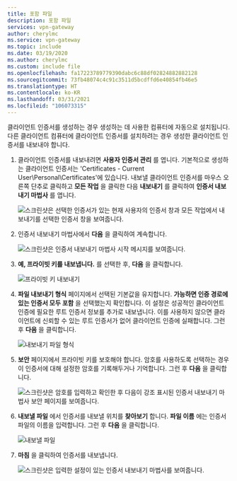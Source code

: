 ```yaml
---
title: 포함 파일
description: 포함 파일
services: vpn-gateway
author: cherylmc
ms.service: vpn-gateway
ms.topic: include
ms.date: 03/19/2020
ms.author: cherylmc
ms.custom: include file
ms.openlocfilehash: fa17223789779390dabc6c88df02824882882128
ms.sourcegitcommit: 73fb48074c4c91c3511d5bcdffd6e40854fb46e5
ms.translationtype: HT
ms.contentlocale: ko-KR
ms.lasthandoff: 03/31/2021
ms.locfileid: "106073315"
---
```

클라이언트 인증서를 생성하는 경우 생성하는 데 사용한 컴퓨터에 자동으로 설치됩니다. 다른 클라이언트 컴퓨터에 클라이언트 인증서를 설치하려는 경우 생성한 클라이언트 인증서를 내보내야 합니다.

1. 클라이언트 인증서를 내보내려면 **사용자 인증서 관리** 를 엽니다. 기본적으로 생성하는 클라이언트 인증서는 'Certificates - Current User\Personal\Certificates'에 있습니다. 내보낼 클라이언트 인증서를 마우스 오른쪽 단추로 클릭하고 **모든 작업** 을 클릭한 다음 **내보내기** 를 클릭하여 **인증서 내보내기 마법사** 를 엽니다.

   ![스크린샷은 선택한 인증서가 있는 현재 사용자의 인증서 창과 모든 작업에서 내보내기를 선택한 인증서 창을 보여줍니다.](./media/vpn-gateway-certificates-export-client-cert-include/export.png)
2. 인증서 내보내기 마법사에서 **다음** 을 클릭하여 계속합니다.

   ![스크린샷은 인증서 내보내기 마법사 시작 메시지를 보여줍니다.](./media/vpn-gateway-certificates-export-client-cert-include/next.png)
3. **예, 프라이빗 키를 내보냅니다.** 를 선택한 후, **다음** 을 클릭합니다.

   ![프라이빗 키 내보내기](./media/vpn-gateway-certificates-export-client-cert-include/privatekeyexport.png)
4. **파일 내보내기 형식** 페이지에서 선택된 기본값을 유지합니다. **가능하면 인증 경로에 있는 인증서 모두 포함** 을 선택했는지 확인합니다. 이 설정은 성공적인 클라이언트 인증에 필요한 루트 인증서 정보를 추가로 내보냅니다. 이를 사용하지 않으면 클라이언트에 신뢰할 수 있는 루트 인증서가 없어 클라이언트 인증에 실패합니다. 그런 후 **다음** 을 클릭합니다.

   ![내보내기 파일 형식](./media/vpn-gateway-certificates-export-client-cert-include/includeallcerts.png)
5. **보안** 페이지에서 프라이빗 키를 보호해야 합니다. 암호를 사용하도록 선택하는 경우 이 인증서에 대해 설정한 암호를 기록해두거나 기억합니다. 그런 후 **다음** 을 클릭합니다.

   ![스크린샷은 암호를 입력하고 확인한 후 다음이 강조 표시된 인증서 내보내기 마법사 보안 페이지를 보여줍니다.](./media/vpn-gateway-certificates-export-client-cert-include/security.png)
6. **내보낼 파일** 에서 인증서를 내보낼 위치를 **찾아보기** 합니다. **파일 이름** 에는 인증서 파일의 이름을 입력합니다. 그런 후 **다음** 을 클릭합니다.

   ![내보낼 파일](./media/vpn-gateway-certificates-export-client-cert-include/filetoexport.png)
7. **마침** 을 클릭하여 인증서를 내보냅니다.

   ![스크린샷은 입력한 설정이 있는 인증서 내보내기 마법사를 보여줍니다.](./media/vpn-gateway-certificates-export-client-cert-include/finish.png)